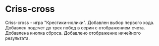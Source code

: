 # Criss-cross
Criss-cross - игра "Крестики-нолики". Добавлен выбор первого хода. Добавлен подсчет до трех побед в серии с отображением счета. Добавлена кнопка сброса. Добавлено отображение ничейного результата.
